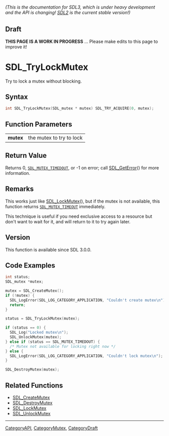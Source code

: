 ###### (This is the documentation for SDL3, which is under heavy development and the API is changing! [SDL2](https://wiki.libsdl.org/SDL2/) is the current stable version!)

## Draft

**THIS PAGE IS A WORK IN PROGRESS** ... Please make edits to this page to improve it!
# SDL_TryLockMutex

Try to lock a mutex without blocking.

## Syntax

```c
int SDL_TryLockMutex(SDL_mutex * mutex) SDL_TRY_ACQUIRE(0, mutex);

```

## Function Parameters

|               |                          |
| ------------- | ------------------------ |
| **mutex**     | the mutex to try to lock |

## Return Value

Returns 0, [`SDL_MUTEX_TIMEDOUT`](SDL_MUTEX_TIMEDOUT), or -1 on error; call
[SDL_GetError](SDL_GetError)() for more information.

## Remarks

This works just like [SDL_LockMutex](SDL_LockMutex)(), but if the mutex is
not available, this function returns
[`SDL_MUTEX_TIMEOUT`](SDL_MUTEX_TIMEOUT) immediately.

This technique is useful if you need exclusive access to a resource but
don't want to wait for it, and will return to it to try again later.

## Version

This function is available since SDL 3.0.0.

## Code Examples

```c
int status;
SDL_mutex *mutex;

mutex = SDL_CreateMutex();
if (!mutex) {
  SDL_LogError(SDL_LOG_CATEGORY_APPLICATION, "Couldn't create mutex\n");
  return;
}

status = SDL_TryLockMutex(mutex);

if (status == 0) {
  SDL_Log("Locked mutex\n");
  SDL_UnlockMutex(mutex);
} else if (status == SDL_MUTEX_TIMEDOUT) {
  /* Mutex not available for locking right now */
} else {
  SDL_LogError(SDL_LOG_CATEGORY_APPLICATION, "Couldn't lock mutex\n");
}

SDL_DestroyMutex(mutex);
```

## Related Functions

* [SDL_CreateMutex](SDL_CreateMutex)
* [SDL_DestroyMutex](SDL_DestroyMutex)
* [SDL_LockMutex](SDL_LockMutex)
* [SDL_UnlockMutex](SDL_UnlockMutex)

----
[CategoryAPI](CategoryAPI), [CategoryMutex](CategoryMutex), [CategoryDraft](CategoryDraft)


